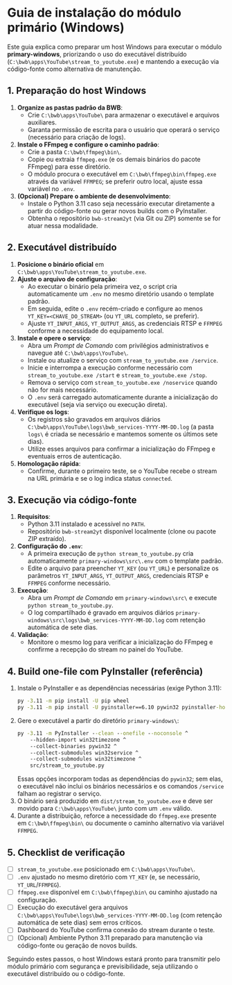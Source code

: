# Guia de instalação do módulo primário (Windows)

Este guia explica como preparar um host Windows para executar o módulo **primary-windows**, priorizando o uso do executável distribuído (`C:\bwb\apps\YouTube\stream_to_youtube.exe`) e mantendo a execução via código-fonte como alternativa de manutenção.

## 1. Preparação do host Windows

1. **Organize as pastas padrão da BWB**:
   - Crie `C:\bwb\apps\YouTube\` para armazenar o executável e arquivos auxiliares.
   - Garanta permissão de escrita para o usuário que operará o serviço (necessário para criação de logs).
2. **Instale o FFmpeg e configure o caminho padrão**:
   - Crie a pasta `C:\bwb\ffmpeg\bin\`.
   - Copie ou extraia `ffmpeg.exe` (e os demais binários do pacote FFmpeg) para esse diretório.
   - O módulo procura o executável em `C:\bwb\ffmpeg\bin\ffmpeg.exe` através da variável `FFMPEG`; se preferir outro local, ajuste essa variável no `.env`.
3. **(Opcional) Prepare o ambiente de desenvolvimento**:
   - Instale o Python 3.11 caso seja necessário executar diretamente a partir do código-fonte ou gerar novos builds com o PyInstaller.
   - Obtenha o repositório `bwb-stream2yt` (via Git ou ZIP) somente se for atuar nessa modalidade.

## 2. Executável distribuído

1. **Posicione o binário oficial** em `C:\bwb\apps\YouTube\stream_to_youtube.exe`.
2. **Ajuste o arquivo de configuração**:
   - Ao executar o binário pela primeira vez, o script cria automaticamente um `.env` no mesmo diretório usando o template padrão.
   - Em seguida, edite o `.env` recém-criado e configure ao menos `YT_KEY=<CHAVE_DO_STREAM>` (ou `YT_URL` completo, se preferir).
   - Ajuste `YT_INPUT_ARGS`, `YT_OUTPUT_ARGS`, as credenciais RTSP e `FFMPEG` conforme a necessidade do equipamento local.
3. **Instale e opere o serviço**:
   - Abra um *Prompt de Comando* com privilégios administrativos e navegue até `C:\bwb\apps\YouTube\`.
   - Instale ou atualize o serviço com `stream_to_youtube.exe /service`.
   - Inicie e interrompa a execução conforme necessário com `stream_to_youtube.exe /start` e `stream_to_youtube.exe /stop`.
   - Remova o serviço com `stream_to_youtube.exe /noservice` quando não for mais necessário.
   - O `.env` será carregado automaticamente durante a inicialização do executável (seja via serviço ou execução direta).
4. **Verifique os logs**:
   - Os registros são gravados em arquivos diários `C:\bwb\apps\YouTube\logs\bwb_services-YYYY-MM-DD.log` (a pasta `logs\` é criada se necessário e mantemos somente os últimos sete dias).
   - Utilize esses arquivos para confirmar a inicialização do FFmpeg e eventuais erros de autenticação.
5. **Homologação rápida**:
   - Confirme, durante o primeiro teste, se o YouTube recebe o stream na URL primária e se o log indica status `connected`.

## 3. Execução via código-fonte

1. **Requisitos**:
   - Python 3.11 instalado e acessível no `PATH`.
   - Repositório `bwb-stream2yt` disponível localmente (clone ou pacote ZIP extraído).
2. **Configuração do `.env`**:
   - A primeira execução de `python stream_to_youtube.py` cria automaticamente `primary-windows\src\.env` com o template padrão.
   - Edite o arquivo para preencher `YT_KEY` (ou `YT_URL`) e personalize os parâmetros `YT_INPUT_ARGS`, `YT_OUTPUT_ARGS`, credenciais RTSP e `FFMPEG` conforme necessário.
3. **Execução**:
   - Abra um *Prompt de Comando* em `primary-windows\src\` e execute `python stream_to_youtube.py`.
   - O log compartilhado é gravado em arquivos diários `primary-windows\src\logs\bwb_services-YYYY-MM-DD.log` com retenção automática de sete dias.
4. **Validação**:
   - Monitore o mesmo log para verificar a inicialização do FFmpeg e confirme a recepção do stream no painel do YouTube.

## 4. Build one-file com PyInstaller (referência)

1. Instale o PyInstaller e as dependências necessárias (exige Python 3.11):
   ```bat
   py -3.11 -m pip install -U pip wheel
   py -3.11 -m pip install -U pyinstaller==6.10 pywin32 pyinstaller-hooks-contrib
   ```
2. Gere o executável a partir do diretório `primary-windows\`:
   ```bat
   py -3.11 -m PyInstaller --clean --onefile --noconsole ^
       --hidden-import win32timezone ^
       --collect-binaries pywin32 ^
       --collect-submodules win32service ^
       --collect-submodules win32timezone ^
       src/stream_to_youtube.py
   ```
   Essas opções incorporam todas as dependências do `pywin32`; sem elas, o executável não inclui os binários necessários e os comandos `/service` falham ao registrar o serviço.
3. O binário será produzido em `dist/stream_to_youtube.exe` e deve ser movido para `C:\bwb\apps\YouTube\` junto com um `.env` válido.
4. Durante a distribuição, reforce a necessidade do `ffmpeg.exe` presente em `C:\bwb\ffmpeg\bin\` ou documente o caminho alternativo via variável `FFMPEG`.

## 5. Checklist de verificação

- [ ] `stream_to_youtube.exe` posicionado em `C:\bwb\apps\YouTube\`.
- [ ] `.env` ajustado no mesmo diretório com `YT_KEY` (e, se necessário, `YT_URL`/`FFMPEG`).
- [ ] `ffmpeg.exe` disponível em `C:\bwb\ffmpeg\bin\` ou caminho ajustado na configuração.
- [ ] Execução do executável gera arquivos `C:\bwb\apps\YouTube\logs\bwb_services-YYYY-MM-DD.log` (com retenção automática de sete dias) sem erros críticos.
- [ ] Dashboard do YouTube confirma conexão do stream durante o teste.
- [ ] (Opcional) Ambiente Python 3.11 preparado para manutenção via código-fonte ou geração de novos builds.

Seguindo estes passos, o host Windows estará pronto para transmitir pelo módulo primário com segurança e previsibilidade, seja utilizando o executável distribuído ou o código-fonte.
